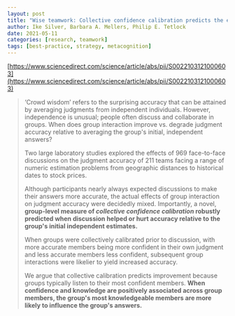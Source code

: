```yaml
---
layout: post
title: "Wise teamwork: Collective confidence calibration predicts the effectiveness of group discussion"
author: Ike Silver, Barbara A. Mellers, Philip E. Tetlock
date: 2021-05-11
categories: [research, teamwork]
tags: [best-practice, strategy, metacognition]
---
```


[https://www.sciencedirect.com/science/article/abs/pii/S0022103121000603](https://www.sciencedirect.com/science/article/abs/pii/S0022103121000603)

> ‘Crowd wisdom’ refers to the surprising accuracy that can be attained by averaging judgments from independent individuals. However, independence is unusual; people often discuss and collaborate in groups. When does group interaction improve vs. degrade judgment accuracy relative to averaging the group's initial, independent answers? 
>
> Two large laboratory studies explored the effects of 969 face-to-face discussions on the judgment accuracy of 211 teams facing a range of numeric estimation problems from geographic distances to historical dates to stock prices. 
>
> Although participants nearly always expected discussions to make their answers more accurate, the actual effects of group interaction on judgment accuracy were decidedly mixed. Importantly, a novel, **group-level measure of *collective confidence calibration* robustly predicted when discussion helped or hurt accuracy relative to the group's initial independent estimates.** 
>
> When groups were collectively calibrated prior to discussion, with more accurate members being more confident in their own judgment and less accurate members less confident, subsequent group interactions were likelier to yield increased accuracy. 
>
> We argue that collective calibration predicts improvement because groups typically listen to their most confident members. **When confidence and knowledge are positively associated across group members, the group's most knowledgeable members are more likely to influence the group's answers.**

